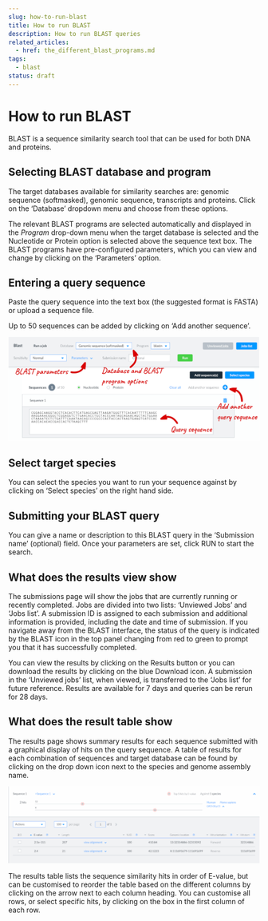 ```yaml
---
slug: how-to-run-blast
title: How to run BLAST
description: How to run BLAST queries
related_articles:
  - href: the_different_blast_programs.md
tags:
  - blast
status: draft
---
```


# How to run BLAST

BLAST is a sequence similarity search tool that can be used for both DNA and proteins. 

## Selecting BLAST database and program

The target databases available for similarity searches are: genomic sequence (softmasked), genomic sequence, transcripts and proteins. Click on the ‘Database’ dropdown menu and choose from these options. 

The relevant BLAST programs are selected automatically and displayed in the *Program* drop-down menu when the target database is selected and the Nucleotide or Protein option is selected above the sequence text box. The BLAST programs have pre-configured parameters, which you can view and change by clicking on the ‘Parameters’ option.

## Entering a query sequence

Paste the query sequence into the text box (the suggested format is FASTA) or upload a sequence file.
 
Up to 50 sequences can be added by clicking on ‘Add another sequence’.

![The BLAST submission page](media/BLAST.png)

## Select target species

You can select the species you want to run your sequence against by clicking on ‘Select species’ on the right hand side.

## Submitting your BLAST query

You can give a name or description to this BLAST query in the ‘Submission name’ (optional) field. Once your parameters are set, click RUN to start the search.

## What does the results view show

The submissions page will show the jobs that are currently running or recently completed. Jobs are divided into two lists: ‘Unviewed Jobs’ and ‘Jobs list’. A submission ID is assigned to each submission and additional information is provided, including the date and time of submission. If you navigate away from the BLAST interface, the status of the query is indicated by the BLAST icon in the top panel changing from red to green to prompt you that it has successfully completed.

You can view the results by clicking on the Results button or you can download the results by clicking on the blue Download icon. A submission in the ‘Unviewed jobs’ list, when viewed, is transferred to the ‘Jobs list’ for future reference. Results are available for 7 days and queries can be rerun for 28 days.

## What does the result table show

The results page shows summary results for each sequence submitted with a graphical display of hits on the query sequence. A table of results for each combination of sequences and target database can be found by clicking on the drop down icon next to the species and genome assembly name.

![BLAST results page](media/Blast_results.png)

The results table lists the sequence similarity hits in order of E-value, but can be customised to reorder the table based on the different columns by clicking on the arrow next to each column heading. You can customise all rows, or select specific hits, by clicking on the box in the first column of each row.
